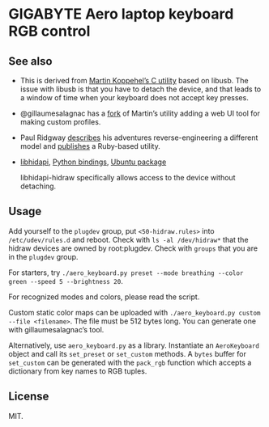 # GIGABYTE Aero laptop keyboard RGB control

## See also

* This is derived from [Martin Koppehel’s C utility][martin31821] based on libusb.
  The issue with libusb is that you have to detach the device,
  and that leads to a window of time when your keyboard does not accept key presses.

* @gillaumesalagnac has a [fork](gillaumesalagnac) of Martin’s utility
  adding a web UI tool for making custom profiles.

* Paul Ridgway [describes](blockdev) his adventures reverse-engineering a different model
  and [publishes](paul-ridgway) a Ruby-based utility.

* [libhidapi][], [Python bindings][pip-hidapi], [Ubuntu package][ubuntu-hidapi]

  libhidapi-hidraw specifically allows access to the device without detaching.

[martin31821]: https://github.com/martin31821/fusion-kbd-controller/
[gillaumesalagnac]: https://github.com/guillaumesalagnac/fusion-kbd-controller/
[blockdev]: https://blockdev.io/gigabyte-aero-w15-keyboard-and-linux-ubuntu/
[paul-ridgway]: https://github.com/paul-ridgway/aero-keyboard/
[libhidapi]: https://github.com/libusb/hidapi/
[pip-hidapi]: https://pypi.org/project/hidapi/
[ubuntu-hidapi]: https://packages.ubuntu.com/search?keywords=python3-hidapi&searchon=names&suite=all&section=all


## Usage

Add yourself to the `plugdev` group, put `<50-hidraw.rules>` into `/etc/udev/rules.d` and reboot.
Check with `ls -al /dev/hidraw*` that the hidraw devices are owned by root:plugdev.
Check with `groups` that you are in the `plugdev` group.

For starters, try `./aero_keyboard.py preset --mode breathing --color green --speed 5 --brightness 20`.

For recognized modes and colors, please read the script.

Custom static color maps can be uploaded with `./aero_keyboard.py custom --file <filename>`.
The file must be 512 bytes long.
You can generate one with gillaumesalagnac’s tool.

Alternatively, use `aero_keyboard.py` as a library.
Instantiate an `AeroKeyboard` object and call its `set_preset` or `set_custom` methods.
A `bytes` buffer for `set_custom` can be generated with the `pack_rgb` function
which accepts a dictionary from key names to RGB tuples.


## License

MIT.
